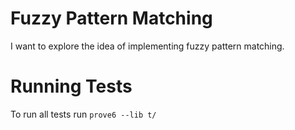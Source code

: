 # Fuzzy Pattern Matching

I want to explore the idea of implementing fuzzy pattern matching.

# Running Tests

To run all tests run `prove6 --lib t/`

